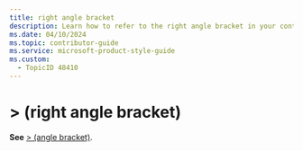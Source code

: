 ```yaml
---
title: right angle bracket
description: Learn how to refer to the right angle bracket in your content.
ms.date: 04/10/2024
ms.topic: contributor-guide
ms.service: microsoft-product-style-guide
ms.custom:
  - TopicID 48410
---
```



# &gt; (right angle bracket)

**See** [&gt; (angle bracket)](~\a_z_names_terms\number-symbols\angle-bracket.md).

